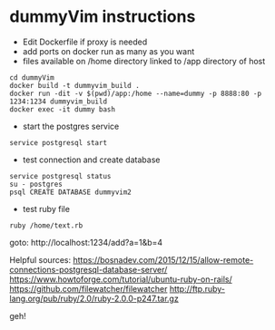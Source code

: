 # dummyVim instructions
- Edit Dockerfile if proxy is needed
- add ports on docker run as many as you want
- files available on /home directory linked to /app directory of host
```
cd dummyVim
docker build -t dummyvim_build .
docker run -dit -v $(pwd)/app:/home --name=dummy -p 8888:80 -p 1234:1234 dummyvim_build
docker exec -it dummy bash
```
- start the postgres service
```
service postgresql start
```
- test connection and create database
```
service postgresql status
su - postgres
psql CREATE DATABASE dummyvim2
```
- test ruby file
```
ruby /home/text.rb
```
goto: http://localhost:1234/add?a=1&b=4


Helpful sources:
https://bosnadev.com/2015/12/15/allow-remote-connections-postgresql-database-server/
https://www.howtoforge.com/tutorial/ubuntu-ruby-on-rails/
https://github.com/filewatcher/filewatcher
http://ftp.ruby-lang.org/pub/ruby/2.0/ruby-2.0.0-p247.tar.gz

geh!
